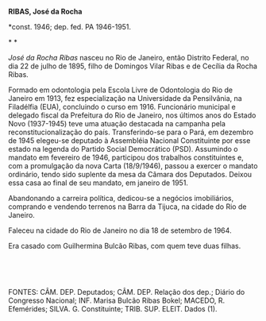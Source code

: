 **RIBAS, José da Rocha**

\*const. 1946; dep. fed. PA 1946-1951.

* *

*José da Rocha Ribas* nasceu no Rio de Janeiro, então Distrito Federal,
no dia 22 de julho de 1895, filho de Domingos Vilar Ribas e de Cecília
da Rocha Ribas.

Formado em odontologia pela Escola Livre de Odontologia do Rio de
Janeiro em 1913, fez especialização na Universidade da Pensilvânia, na
Filadélfia (EUA), concluindo o curso em 1916. Funcionário municipal e
delegado fiscal da Prefeitura do Rio de Janeiro, nos últimos anos do
Estado Novo (1937-1945) teve uma atuação destacada na campanha pela
reconstitucionalização do país. Transferindo-se para o Pará, em dezembro
de 1945 elegeu-se deputado à Assembléia Nacional Constituinte por esse
estado na legenda do Partido Social Democrático (PSD). Assumindo o
mandato em fevereiro de 1946, participou dos trabalhos constituintes e,
com a promulgação da nova Carta (18/9/1946), passou a exercer o mandato
ordinário, tendo sido suplente da mesa da Câmara dos Deputados. Deixou
essa casa ao final de seu mandato, em janeiro de 1951.

Abandonando a carreira política, dedicou-se a negócios imobiliários,
comprando e vendendo terrenos na Barra da Tijuca, na cidade do Rio de
Janeiro.

Faleceu na cidade do Rio de Janeiro no dia 18 de setembro de 1964.

Era casado com Guilhermina Bulcão Ribas, com quem teve duas filhas.

 

 

FONTES: CÂM. DEP. Deputados; CÂM. DEP. Relação dos dep.; Diário do
Congresso Nacional; INF. Marisa Bulcão Ribas Bokel; MACEDO, R.
Efemérides; SILVA. G. Constituinte; TRIB. SUP. ELEIT. Dados (1).

 
